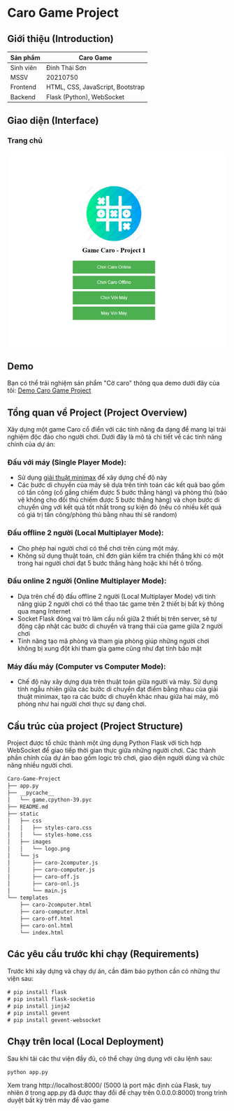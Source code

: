 # Caro Game Project
## Giới thiệu (Introduction)
| Sản phẩm  | Caro Game                        |
| --------- | -------------------------------- |
| Sinh viên | Đinh Thái Sơn                    |
| MSSV      | 20210750                         |
| Frontend  | HTML, CSS, JavaScript, Bootstrap |
| Backend   | Flask (Python), WebSocket        |

## Giao diện (Interface)
### Trang chủ

![](src_project/image.png)

## Demo
Bạn có thể trải nghiệm sản phẩm "Cờ caro" thông qua demo dưới đây của tôi: [Demo Caro Game Project](https://project1caro.redipsspider.repl.co/)

## Tổng quan về Project (Project Overview)
Xây dựng một game Caro cổ điển với các tính năng đa dạng để mang lại trải nghiệm độc đáo cho người chơi. Dưới đây là mô tả chi tiết về các tính năng chính của dự án:

### Đấu với máy (Single Player Mode):
- Sử dụng [giải thuật minimax](https://youtu.be/fTBEjsrZKso?si=RCymjDB1boUf3Eq8) để xây dựng chế độ này
- Các bước di chuyển của máy sẽ dựa trên tính toán các kết quả bao gồm có tấn công (cố gắng chiếm được 5 bước thẳng hàng) và phòng thủ (bảo vệ không cho đối thủ chiếm được 5 bước thẳng hàng) và chọn bước di chuyển ứng với kết quả tốt nhất trong sự kiện đó (nếu có nhiều kết quả có giá trị tấn công/phòng thủ bằng nhau thì sẽ random) 

### Đấu offline 2 người (Local Multiplayer Mode):
- Cho phép hai người chơi có thể chơi trên cùng một máy.
- Không sử dụng thuật toán, chỉ đơn giản kiểm tra chiến thắng khi có một trong hai người chơi đạt 5 bước thẳng hàng hoặc khi hết ô trống.

### Đấu online 2 người (Online Multiplayer Mode):
- Dựa trên chế độ đấu offline 2 người (Local Multiplayer Mode) với tính năng giúp 2 người chơi có thể thao tác game trên 2 thiết bị bất kỳ thông qua mạng Internet
- Socket Flask đóng vai trò làm cầu nối giữa 2 thiết bị trên server, sẽ tự động cập nhật các bước di chuyển và trạng thái của game giữa 2 người chơi
- Tính năng tạo mã phòng và tham gia phòng giúp những người chơi không bị xung đột khi tham gia game cũng như đạt tính bảo mật

### Máy đấu máy (Computer vs Computer Mode):
- Chế độ này xây dựng dựa trên thuật toán giữa người và máy. Sử dụng tính ngẫu nhiên giữa các bước di chuyển đạt điểm bằng nhau của giải thuật minimax, tạo ra các bước di chuyển khác nhau giữa hai máy, mô phỏng như hai người chơi thực sự đang chơi.

## Cấu trúc của project (Project Structure)
Project được tổ chức thành một ứng dụng Python Flask với tích hợp WebSocket để giao tiếp thời gian thực giữa những người chơi. Các thành phần chính của dự án bao gồm logic trò chơi, giao diện người dùng và chức năng nhiều người chơi.

```
Caro-Game-Project
├── app.py
├── __pycache__
│   └── game.cpython-39.pyc
├── README.md
├── static
│   ├── css
│   │   ├── styles-caro.css
│   │   └── styles-home.css
│   ├── images
│   │   └── logo.png
│   └── js
│       ├── caro-2computer.js
│       ├── caro-computer.js
│       ├── caro-off.js
│       ├── caro-onl.js
│       └── main.js
└── templates
    ├── caro-2computer.html
    ├── caro-computer.html
    ├── caro-off.html
    ├── caro-onl.html
    └── index.html
```

## Các yêu cầu trước khi chạy (Requirements)
Trước khi xây dựng và chạy dự án, cần đảm báo python cần có những thư viện sau:

```
# pip install flask
# pip install flask-socketio
# pip install jinja2
# pip install gevent
# pip install gevent-websocket
```

## Chạy trên local (Local Deployment)

Sau khi tải các thư viện đầy đủ, có thể chạy ứng dụng với câu lệnh sau:
```bash
python app.py
```

Xem trang http://localhost:8000/ (5000 là port mặc định của Flask, tuy nhiên ở trong app.py đã được thay đổi để chạy trên 0.0.0.0:8000) trong trình duyệt bất kỳ trên máy để vào game